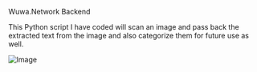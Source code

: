 Wuwa.Network Backend

This Python script I have coded will scan an image and pass back the extracted text from the image and also categorize them for future use as well.

![Image](https://github.com/user-attachments/assets/3ebed17a-3d6a-4134-a178-c73969035df9)
